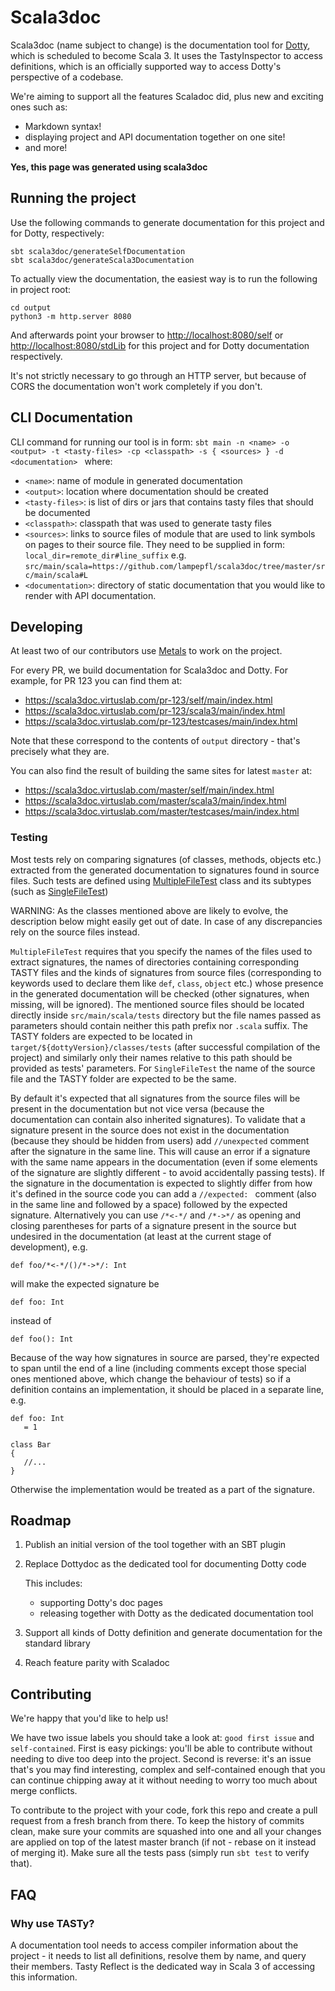 # Scala3doc

Scala3doc (name subject to change) is the documentation tool for
[Dotty](https://github.com/lampepfl/dotty), which is scheduled to become
Scala 3.  It uses the TastyInspector to access definitions,
which is an officially supported way to access Dotty's perspective of a
codebase.

We're aiming to support all the features Scaladoc did, plus new and exciting ones such as:

- Markdown syntax!
- displaying project and API documentation together on one site!
- and more!

**Yes, this page was generated using scala3doc**

## Running the project

Use the following commands to generate documentation for this project and for Dotty, respectively:

```
sbt scala3doc/generateSelfDocumentation
sbt scala3doc/generateScala3Documentation
```

To actually view the documentation, the easiest way is to run the following in project root:

```
cd output
python3 -m http.server 8080
```

And afterwards point your browser to <http://localhost:8080/self> or
<http://localhost:8080/stdLib> for this project and for Dotty documentation
respectively.

It's not strictly necessary to go through an HTTP server, but because of CORS
the documentation won't work completely if you don't.

## CLI Documentation

CLI command for running our tool is in form: `sbt main -n <name> -o <output> -t <tasty-files> -cp <classpath> -s { <sources> } -d <documentation> ` where:

- `<name>`: name of module in generated documentation
- `<output>`: location where documentation should be created
- `<tasty-files>`: is list of dirs or jars that contains tasty files that should be documented
- `<classpath>`: classpath that was used to generate tasty files
- `<sources>`: links to source files of module that are used to link symbols on pages to their source file. They need to be supplied in form:
  `local_dir=remote_dir#line_suffix` e.g. `src/main/scala=https://github.com/lampepfl/scala3doc/tree/master/src/main/scala#L`
- `<documentation>`: directory of static documentation that you would like to render with API documentation.

## Developing

At least two of our contributors use [Metals](https://scalameta.org/metals/) to
work on the project.

For every PR, we build documentation for Scala3doc and Dotty. For example, for
PR 123 you can find them at:

- <https://scala3doc.virtuslab.com/pr-123/self/main/index.html>
- <https://scala3doc.virtuslab.com/pr-123/scala3/main/index.html>
- <https://scala3doc.virtuslab.com/pr-123/testcases/main/index.html>

Note that these correspond to the contents of `output` directory - that's
precisely what they are.

You can also find the result of building the same sites for latest `master` at:

- <https://scala3doc.virtuslab.com/master/self/main/index.html>
- <https://scala3doc.virtuslab.com/master/scala3/main/index.html>
- <https://scala3doc.virtuslab.com/master/testcases/main/index.html>

### Testing

Most tests rely on comparing signatures (of classes, methods, objects etc.) extracted from the generated documentation
to signatures found in source files. Such tests are defined using [MultipleFileTest](test/dotty/dokka/MultipleFileTest.scala) class
and its subtypes (such as [SingleFileTest](test/dotty/dokka/SingleFileTest.scala))

WARNING: As the classes mentioned above are likely to evolve, the description below might easily get out of date.
In case of any discrepancies rely on the source files instead.

`MultipleFileTest` requires that you specify the names of the files used to extract signatures,
the names of directories containing corresponding TASTY files
and the kinds of signatures from source files (corresponding to keywords used to declare them like `def`, `class`, `object` etc.)
whose presence in the generated documentation will be checked (other signatures, when missing, will be ignored).
The mentioned source files should be located directly inside `src/main/scala/tests` directory
but the file names passed as parameters should contain neither this path prefix nor `.scala` suffix.
The TASTY folders are expected to be located in `target/${dottyVersion}/classes/tests` (after successful compilation of the project)
and similarly only their names relative to this path should be provided as tests' parameters.
For `SingleFileTest` the name of the source file and the TASTY folder are expected to be the same.

By default it's expected that all signatures from the source files will be present in the documentation
but not vice versa (because the documentation can contain also inherited signatures).
To validate that a signature present in the source does not exist in the documentation
(because they should be hidden from users) add `//unexpected` comment after the signature in the same line.
This will cause an error if a signature with the same name appears in the documentation
(even if some elements of the signature are slightly different - to avoid accidentally passing tests).
If the signature in the documentation is expected to slightly differ from how it's defined in the source code
you can add a `//expected: ` comment (also in the same line and followed by a space) followed by the expected signature.
Alternatively you can use `/*<-*/` and `/*->*/` as opening and closing parentheses for parts of a signature present in the source but undesired in the documentation (at least at the current stage of development), e.g.

```
def foo/*<-*/()/*->*/: Int
```

will make the expected signature be

```
def foo: Int
```

instead of

```
def foo(): Int
```

Because of the way how signatures in source are parsed, they're expected to span until the end of a line (including comments except those special ones mentioned above, which change the behaviour of tests) so if a definition contains an implementation, it should be placed in a separate line, e.g.

```
def foo: Int
   = 1

class Bar
{
   //...
}
```

Otherwise the implementation would be treated as a part of the signature.

## Roadmap

1. Publish an initial version of the tool together with an SBT plugin
1. Replace Dottydoc as the dedicated tool for documenting Dotty code

   This includes:

   - supporting Dotty's doc pages
   - releasing together with Dotty as the dedicated documentation tool

1. Support all kinds of Dotty definition and generate documentation for the
   standard library
1. Reach feature parity with Scaladoc

## Contributing

We're happy that you'd like to help us!

We have two issue labels you should take a look at: `good first issue` and
`self-contained`. First is easy pickings: you'll be able to contribute without
needing to dive too deep into the project. Second is reverse: it's an issue
that's you may find interesting, complex and self-contained enough that you can
continue chipping away at it without needing to worry too much about merge
conflicts.

To contribute to the project with your code, fork this repo and create a pull request from a fresh branch from there.
To keep the history of commits clean, make sure your commits are squashed into one
and all your changes are applied on top of the latest master branch (if not - rebase on it instead of merging it).
Make sure all the tests pass (simply run `sbt test` to verify that).

## FAQ


### Why use TASTy?

A documentation tool needs to access compiler information about the project - it
needs to list all definitions, resolve them by name, and query their members.
Tasty Reflect is the dedicated way in Scala 3 of accessing this information.
